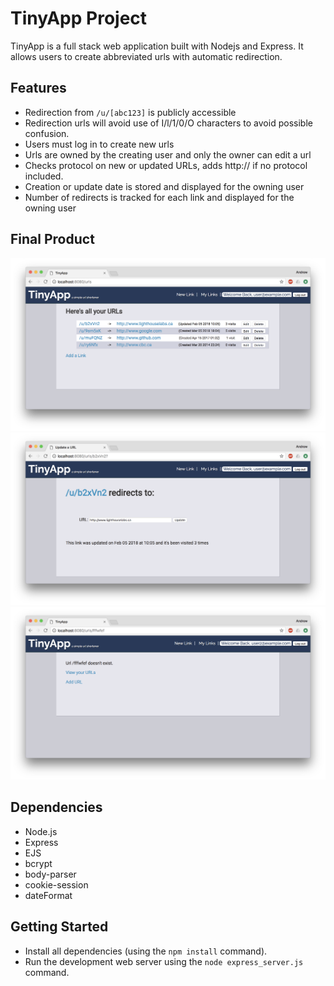 # TinyApp Project

TinyApp is a full stack web application built with Nodejs and Express. It allows users to create abbreviated urls with automatic redirection.

## Features

- Redirection from `/u/[abc123]` is publicly accessible
- Redirection urls will avoid use of I/l/1/0/O characters to avoid possible confusion.
- Users must log in to create new urls
- Urls are owned by the creating user and only the owner can edit a url
- Checks protocol on new or updated URLs, adds http:// if no protocol included.
- Creation or update date is stored and displayed for the owning user
- Number of redirects is tracked for each link and displayed for the owning user

## Final Product

!["List of User's URLs"](https://github.com/thelornenelson/tiny-app/blob/master/docs/url-listing.png)
!["URL Editing"](https://github.com/thelornenelson/tiny-app/blob/master/docs/url-edit.png)
!["Example Error - trying to view details page for invalid URL"](https://github.com/thelornenelson/tiny-app/blob/master/docs/example-error.png)



## Dependencies

- Node.js
- Express
- EJS
- bcrypt
- body-parser
- cookie-session
- dateFormat


## Getting Started

- Install all dependencies (using the `npm install` command).
- Run the development web server using the `node express_server.js` command.
